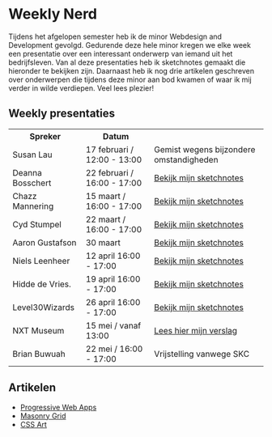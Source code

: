 # Weekly Nerd
Tijdens het afgelopen semester heb ik de minor Webdesign and Development gevolgd. Gedurende deze hele minor kregen we elke week een presentatie over een interessant onderwerp van iemand uit het bedrijfsleven. Van al deze presentaties heb ik sketchnotes gemaakt die hieronder te bekijken zijn. Daarnaast heb ik nog drie artikelen geschreven over onderwerpen die tijdens deze minor aan bod kwamen of waar ik mij verder in wilde verdiepen. Veel lees plezier!

## Weekly presentaties
<table>
    <tr>
        <th>Spreker</th>
        <th>Datum</th>
    </tr>
    <tr>
        <td>Susan Lau</td>
        <td>17 februari / 12:00 - 13:00</td>
        <td>Gemist wegens bijzondere omstandigheden</td>
    </tr>
    <tr>
        <td>Deanna Bosschert</td>
        <td>22 februari / 16:00 - 17:00</td>
        <td><a href=https://github.com/PipHarsveld/weeklyNerd/blob/main/sketchnotes/weeklyNerd1.jpg>Bekijk mijn sketchnotes</a></td>
    </tr>
    <tr>
        <td>Chazz Mannering</td>
        <td>15 maart / 16:00 - 17:00</td>
        <td><a href=https://github.com/PipHarsveld/weeklyNerd/blob/main/sketchnotes/weeklyNerd2.jpg>Bekijk mijn sketchnotes</a></td>
    </tr>
    <tr>
        <td>Cyd Stumpel</td>
        <td>22 maart / 16:00 - 17:00</td>
        <td><a href=https://github.com/PipHarsveld/weeklyNerd/blob/main/sketchnotes/weeklyNerd3.jpg>Bekijk mijn sketchnotes</a></td>
    </tr>
    <tr>
        <td>Aaron Gustafson</td>
        <td>30 maart</td>
        <td><a href=https://github.com/PipHarsveld/weeklyNerd/blob/main/sketchnotes/weeklyNerd4.jpg>Bekijk mijn sketchnotes</a></td>
    </tr>
    <tr>
        <td>Niels Leenheer</td>
        <td>12 april 16:00 - 17:00</td>
        <td><a href=https://github.com/PipHarsveld/weeklyNerd/blob/main/sketchnotes/weeklyNerd5.jpg>Bekijk mijn sketchnotes</a></td>
    </tr>
    <tr>
        <td>Hidde de Vries.</td>
        <td>19 april 16:00 - 17:00</td>
        <td><a href=https://github.com/PipHarsveld/weeklyNerd/blob/main/sketchnotes/weeklyNerd6.jpg>Bekijk mijn sketchnotes</a></td>
    </tr>
    <tr>
        <td>Level30Wizards</td>
        <td>26 april 16:00 - 17:00</td>
        <td><a href=https://github.com/PipHarsveld/weeklyNerd/blob/main/sketchnotes/weeklyNerd7.jpg>Bekijk mijn sketchnotes</a></td>
    </tr>
    <tr>
        <td>NXT Museum</td>
        <td>15 mei / vanaf 13:00</td>
        <td><a href=https://github.com/PipHarsveld/weeklyNerd/blob/main/artikelen/nxtMuseum.md>Lees hier mijn verslag</a></td>
    </tr>
    <tr>
        <td>Brian Buwuah</td>
        <td>22 mei / 16:00 - 17:00</td>
        <td>Vrijstelling vanwege SKC</td>
    </tr>
</table>

## Artikelen
* [Progressive Web Apps](https://github.com/PipHarsveld/weeklyNerd/blob/main/artikelen/pwa.md)
* [Masonry Grid](https://github.com/PipHarsveld/weeklyNerd/blob/main/artikelen/masonry.md)
* [CSS Art](https://github.com/PipHarsveld/weeklyNerd/blob/main/artikelen/cssArt.md)
